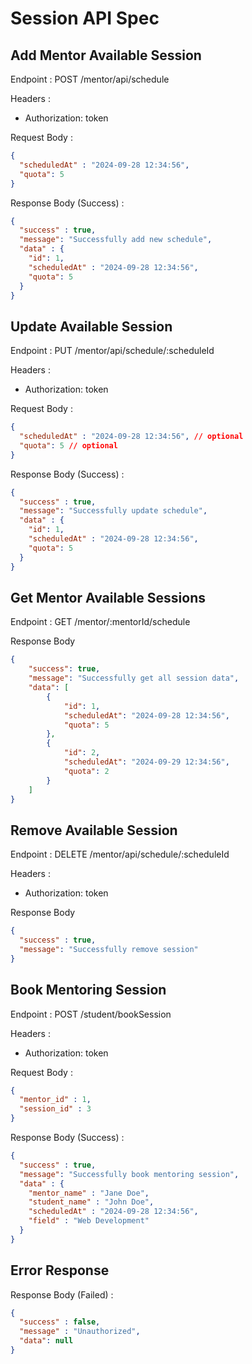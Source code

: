 # Session API Spec

## Add Mentor Available Session

Endpoint : POST /mentor/api/schedule

Headers :
- Authorization: token

Request Body :

```json
{
  "scheduledAt" : "2024-09-28 12:34:56",
  "quota": 5
}
```

Response Body (Success) :

```json
{
  "success" : true,
  "message": "Successfully add new schedule",
  "data" : {
    "id": 1,
    "scheduledAt" : "2024-09-28 12:34:56",
    "quota": 5
  }
}
```

## Update Available Session 

Endpoint : PUT /mentor/api/schedule/:scheduleId

Headers :
- Authorization: token

Request Body :

```json
{
  "scheduledAt" : "2024-09-28 12:34:56", // optional
  "quota": 5 // optional
}
```

Response Body (Success) :

```json
{
  "success" : true,
  "message": "Successfully update schedule",
  "data" : {
    "id": 1,
    "scheduledAt" : "2024-09-28 12:34:56",
    "quota": 5
  }
}
```

## Get Mentor Available Sessions

Endpoint : GET /mentor/:mentorId/schedule

Response Body

```json
{
    "success": true,
    "message": "Successfully get all session data",
    "data": [
        {
            "id": 1,
            "scheduledAt": "2024-09-28 12:34:56",
            "quota": 5
        },
        {
            "id": 2,
            "scheduledAt": "2024-09-29 12:34:56",
            "quota": 2
        }
    ]
}
```

## Remove Available Session

Endpoint : DELETE /mentor/api/schedule/:scheduleId

Headers :
- Authorization: token

Response Body

```json
{
  "success" : true,
  "message": "Successfully remove session"
}
```

## Book Mentoring Session

Endpoint : POST /student/bookSession

Headers :
- Authorization: token

Request Body :

```json
{
  "mentor_id" : 1,
  "session_id" : 3
}
```

Response Body (Success) :

```json
{
  "success" : true,
  "message": "Successfully book mentoring session",
  "data" : {
    "mentor_name" : "Jane Doe",
    "student_name" : "John Doe",
    "scheduledAt" : "2024-09-28 12:34:56",
    "field" : "Web Development"
  }
}
```

## Error Response

Response Body (Failed) :

```json
{
  "success" : false,
  "message" : "Unauthorized",
  "data": null
}
```